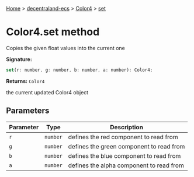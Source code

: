 [Home](./index) &gt; [decentraland-ecs](./decentraland-ecs.md) &gt; [Color4](./decentraland-ecs.color4.md) &gt; [set](./decentraland-ecs.color4.set.md)

# Color4.set method

Copies the given float values into the current one

**Signature:**
```javascript
set(r: number, g: number, b: number, a: number): Color4;
```
**Returns:** `Color4`

the current updated Color4 object

## Parameters

|  Parameter | Type | Description |
|  --- | --- | --- |
|  `r` | `number` | defines the red component to read from |
|  `g` | `number` | defines the green component to read from |
|  `b` | `number` | defines the blue component to read from |
|  `a` | `number` | defines the alpha component to read from |

